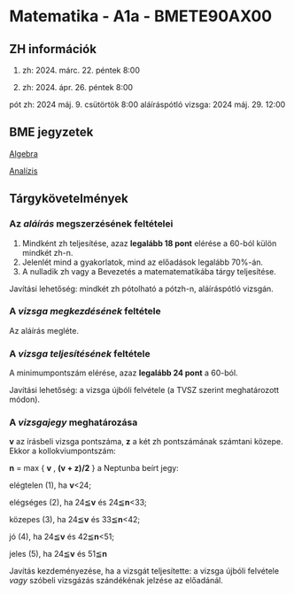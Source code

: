 # Matematika - A1a - BMETE90AX00

## ZH információk

1. zh: 2024. márc. 22. péntek 8:00

2. zh: 2024. ápr. 26. péntek 8:00

pót zh: 2024 máj. 9. csütörtök 8:00
aláíráspótló vizsga: 2024 máj. 29. 12:00

## BME jegyzetek

[Algebra](https://math.bme.hu/jegyzetek/051359_Csatone_Algebra.pdf)

[Analízis](https://math.bme.hu/jegyzetek/051315_Csaszarne_Valos_Egyvaltozos_Fg_Dif.pdf)

## Tárgykövetelmények

### Az _aláírás_ megszerzésének feltételei
1. Mindként zh teljesítése, azaz **legalább 18 pont** elérése a 60-ból külön mindkét zh-n. 
2. Jelenlét mind a gyakorlatok, mind az előadások legalább 70%-án.
3. A nulladik zh vagy a Bevezetés a matematematikába tárgy teljesítése.

Javítási lehetőség: mindkét zh pótolható a pótzh-n, aláíráspótló vizsgán. 

### A _vizsga megkezdésének_ feltétele
Az aláírás megléte.

### A _vizsga teljesítésének_ feltétele
A minimumpontszám elérése, azaz **legalább 24 pont** a 60-ból. 

Javítási lehetőség: a vizsga újbóli felvétele (a TVSZ szerint meghatározott módon).

### A _vizsgajegy_ meghatározása
**v** az írásbeli vizsga pontszáma, **z** a két zh pontszámának számtani közepe. Ekkor a kollokviumpontszám:

**n** = max { **v** , **(v + z)/2** } a Neptunba beírt jegy: 

elégtelen (1), ha **v**<24; 

elégséges (2), ha 24≦**v** és 24≦**n**<33; 

közepes (3),   ha 24≦**v** és 33≦**n**<42;

jó (4),        ha 24≦**v** és 42≦**n**<51;

jeles (5),     ha 24≦**v** és 51≦**n**

Javítás kezdeményezése, ha a vizsgát teljesítette: a vizsga újbóli felvétele _vagy_ szóbeli vizsgázás szándékénak jelzése az előadánál.
